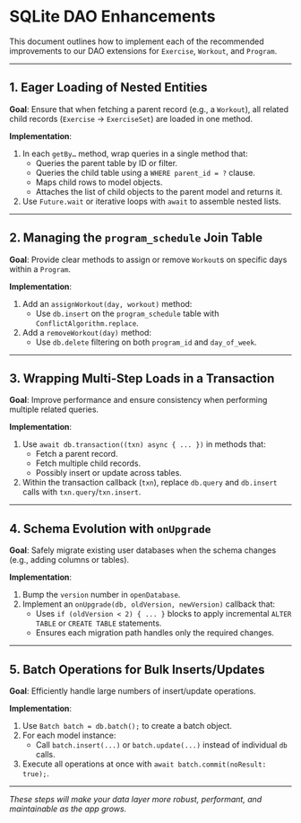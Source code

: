 # SQLite DAO Enhancements

This document outlines how to implement each of the recommended improvements to our DAO extensions for `Exercise`, `Workout`, and `Program`.

---

## 1. Eager Loading of Nested Entities

**Goal**: Ensure that when fetching a parent record (e.g., a `Workout`), all related child records (`Exercise` → `ExerciseSet`) are loaded in one method.

**Implementation**:
1. In each `getBy…` method, wrap queries in a single method that:
   - Queries the parent table by ID or filter.
   - Queries the child table using a `WHERE parent_id = ?` clause.
   - Maps child rows to model objects.
   - Attaches the list of child objects to the parent model and returns it.
2. Use `Future.wait` or iterative loops with `await` to assemble nested lists.

---

## 2. Managing the `program_schedule` Join Table

**Goal**: Provide clear methods to assign or remove `Workout`s on specific days within a `Program`.

**Implementation**:
1. Add an `assignWorkout(day, workout)` method:
   - Use `db.insert` on the `program_schedule` table with `ConflictAlgorithm.replace`.
2. Add a `removeWorkout(day)` method:
   - Use `db.delete` filtering on both `program_id` and `day_of_week`.

---

## 3. Wrapping Multi-Step Loads in a Transaction

**Goal**: Improve performance and ensure consistency when performing multiple related queries.

**Implementation**:
1. Use `await db.transaction((txn) async { ... })` in methods that:
   - Fetch a parent record.
   - Fetch multiple child records.
   - Possibly insert or update across tables.
2. Within the transaction callback (`txn`), replace `db.query` and `db.insert` calls with `txn.query`/`txn.insert`.

---

## 4. Schema Evolution with `onUpgrade`

**Goal**: Safely migrate existing user databases when the schema changes (e.g., adding columns or tables).

**Implementation**:
1. Bump the `version` number in `openDatabase`.
2. Implement an `onUpgrade(db, oldVersion, newVersion)` callback that:
   - Uses `if (oldVersion < 2) { ... }` blocks to apply incremental `ALTER TABLE` or `CREATE TABLE` statements.
   - Ensures each migration path handles only the required changes.

---

## 5. Batch Operations for Bulk Inserts/Updates

**Goal**: Efficiently handle large numbers of insert/update operations.

**Implementation**:
1. Use `Batch batch = db.batch();` to create a batch object.
2. For each model instance:
   - Call `batch.insert(...)` or `batch.update(...)` instead of individual `db` calls.
3. Execute all operations at once with `await batch.commit(noResult: true);`.

---

*These steps will make your data layer more robust, performant, and maintainable as the app grows.*